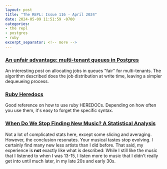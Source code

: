 ```yaml
---
layout: post
title: "The REPL: Issue 116 - April 2024"
date: 2024-05-09 11:51:59 -0700
categories:
- the repl
- postgres
- ruby
excerpt_separator: <!-- more -->
---
```


### [An unfair advantage: multi-tenant queues in Postgres](https://docs.hatchet.run/blog/multi-tenant-queues)

An interesting post on allocating jobs in queues "fair" for multi-tenants. The algorithm described does the job distribution at write time, leaving a simpler dequeueing process.


### [Ruby Heredocs](https://alchemists.io/articles/ruby_heredocs)

Good reference on how to use ruby HEREDOCs. Depending on how often you use them, it's easy to forget the specific syntax.

### [When Do We Stop Finding New Music? A Statistical Analysis](https://www.statsignificant.com/p/when-do-we-stop-finding-new-music)

Not a lot of complicated stats here, except some slicing and averaging. However, the conclusion resonates. Your musical tastes stop evolving. I certainly find many new less artists than I did before. That said, my experience is **not** exactly like what is described: While I still like the music that I listened to when I was 13-15, I listen more to music that I didn't really get into until much later, in my late 20s and early 30s.
